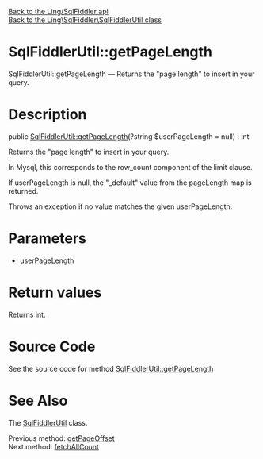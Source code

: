 [Back to the Ling/SqlFiddler api](https://github.com/lingtalfi/SqlFiddler/blob/master/doc/api/Ling/SqlFiddler.md)<br>
[Back to the Ling\SqlFiddler\SqlFiddlerUtil class](https://github.com/lingtalfi/SqlFiddler/blob/master/doc/api/Ling/SqlFiddler/SqlFiddlerUtil.md)


SqlFiddlerUtil::getPageLength
================



SqlFiddlerUtil::getPageLength — Returns the "page length" to insert in your query.




Description
================


public [SqlFiddlerUtil::getPageLength](https://github.com/lingtalfi/SqlFiddler/blob/master/doc/api/Ling/SqlFiddler/SqlFiddlerUtil/getPageLength.md)(?string $userPageLength = null) : int




Returns the "page length" to insert in your query.

In Mysql, this corresponds to the row_count component of the limit clause.

If userPageLength is null, the "_default" value from the pageLength map is returned.

Throws an exception if no value matches the given userPageLength.




Parameters
================


- userPageLength

    


Return values
================

Returns int.








Source Code
===========
See the source code for method [SqlFiddlerUtil::getPageLength](https://github.com/lingtalfi/SqlFiddler/blob/master/SqlFiddlerUtil.php#L250-L259)


See Also
================

The [SqlFiddlerUtil](https://github.com/lingtalfi/SqlFiddler/blob/master/doc/api/Ling/SqlFiddler/SqlFiddlerUtil.md) class.

Previous method: [getPageOffset](https://github.com/lingtalfi/SqlFiddler/blob/master/doc/api/Ling/SqlFiddler/SqlFiddlerUtil/getPageOffset.md)<br>Next method: [fetchAllCount](https://github.com/lingtalfi/SqlFiddler/blob/master/doc/api/Ling/SqlFiddler/SqlFiddlerUtil/fetchAllCount.md)<br>


